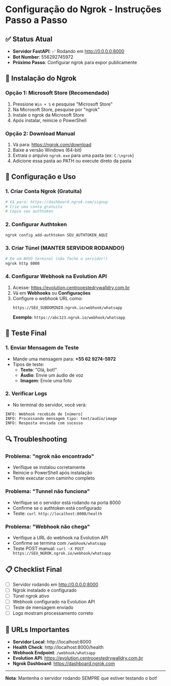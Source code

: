 # Configuração do Ngrok - Instruções Passo a Passo

## ✅ Status Atual

- **Servidor FastAPI**: ✅ Rodando em http://0.0.0.0:8000
- **Bot Number**: 556292745972
- **Próximo Passo**: Configurar ngrok para expor publicamente

## 🔧 Instalação do Ngrok

### Opção 1: Microsoft Store (Recomendado)

1. Pressione `Win + S` e pesquise "Microsoft Store"
2. Na Microsoft Store, pesquise por "ngrok"
3. Instale o ngrok da Microsoft Store
4. Após instalar, reinicie o PowerShell

### Opção 2: Download Manual

1. Vá para: https://ngrok.com/download
2. Baixe a versão Windows (64-bit)
3. Extraia o arquivo `ngrok.exe` para uma pasta (ex: `C:\ngrok`)
4. Adicione essa pasta ao PATH ou execute direto da pasta

## 🚀 Configuração e Uso

### 1. Criar Conta Ngrok (Gratuita)

```bash
# Vá para: https://dashboard.ngrok.com/signup
# Crie uma conta gratuita
# Copie seu authtoken
```

### 2. Configurar Authtoken

```bash
ngrok config add-authtoken SEU_AUTHTOKEN_AQUI
```

### 3. Criar Túnel (MANTER SERVIDOR RODANDO!)

```bash
# Em um NOVO terminal (não feche o servidor!)
ngrok http 8000
```

### 4. Configurar Webhook na Evolution API

1. Acesse: https://evolution.centrooestedrywalldry.com.br
2. Vá em **Webhooks** ou **Configurações**
3. Configure o webhook URL como:
   ```
   https://SEU_SUBDOMINIO.ngrok.io/webhook/whatsapp
   ```
   **Exemplo**: `https://abc123.ngrok.io/webhook/whatsapp`

## 📱 Teste Final

### 1. Enviar Mensagem de Teste

- Mande uma mensagem para: **+55 62 9274-5972**
- Tipos de teste:
  - **Texto**: "Olá, bot!"
  - **Áudio**: Envie um áudio de voz
  - **Imagem**: Envie uma foto

### 2. Verificar Logs

- No terminal do servidor, você verá:

```
INFO: Webhook recebido de [número]
INFO: Processando mensagem tipo: text/audio/image
INFO: Resposta enviada com sucesso
```

## 🔍 Troubleshooting

### Problema: "ngrok não encontrado"

- Verifique se instalou corretamente
- Reinicie o PowerShell após instalação
- Tente executar com caminho completo

### Problema: "Tunnel não funciona"

- Verifique se o servidor está rodando na porta 8000
- Confirme se o authtoken está configurado
- Teste: `curl http://localhost:8000/health`

### Problema: "Webhook não chega"

- Verifique a URL do webhook na Evolution API
- Confirme se termina com `/webhook/whatsapp`
- Teste POST manual: `curl -X POST https://SEU_NGROK.ngrok.io/webhook/whatsapp`

## 📋 Checklist Final

- [ ] Servidor rodando em http://0.0.0.0:8000
- [ ] Ngrok instalado e configurado
- [ ] Túnel ngrok ativo
- [ ] Webhook configurado na Evolution API
- [ ] Teste de mensagem enviado
- [ ] Logs mostram processamento correto

## 🎯 URLs Importantes

- **Servidor Local**: http://localhost:8000
- **Health Check**: http://localhost:8000/health
- **Webhook Endpoint**: `/webhook/whatsapp`
- **Evolution API**: https://evolution.centrooestedrywalldry.com.br
- **Ngrok Dashboard**: https://dashboard.ngrok.com

---

**Nota**: Mantenha o servidor rodando SEMPRE que estiver testando o bot!
